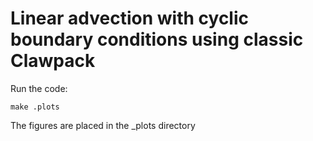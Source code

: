 # Linear advection with cyclic boundary conditions using classic Clawpack

Run the code:

    make .plots

The figures are placed in the _plots directory
